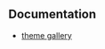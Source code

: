 

## Documentation

- [theme gallery](http://deic.uab.es/~iblanes/beamer_gallery/index_by_theme.html)

